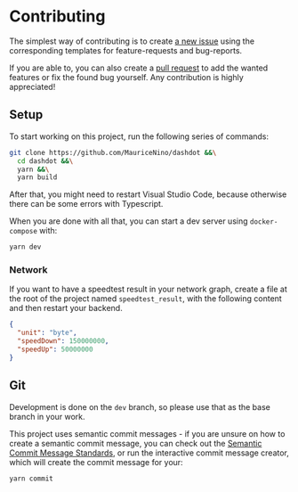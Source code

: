 # Contributing

The simplest way of contributing is to create
[a new issue](https://github.com/MauriceNino/dashdot/issues) using the
corresponding templates for feature-requests and bug-reports.

If you are able to, you can also create a
[pull request](https://github.com/MauriceNino/dashdot/pulls) to add the wanted
features or fix the found bug yourself. Any contribution is highly appreciated!

## Setup

To start working on this project, run the following series of commands:

```bash
git clone https://github.com/MauriceNino/dashdot &&\
  cd dashdot &&\
  yarn &&\
  yarn build
```

After that, you might need to restart Visual Studio Code, because otherwise there
can be some errors with Typescript.

When you are done with all that, you can start a dev server using `docker-compose`
with:

```bash
yarn dev
```

### Network

If you want to have a speedtest result in your network graph, create a file at the root
of the project named `speedtest_result`, with the following content and then restart your backend.

```json
{
  "unit": "byte",
  "speedDown": 150000000,
  "speedUp": 50000000
}
```

## Git

Development is done on the `dev` branch, so please use that as the base branch in your work.

This project uses semantic commit messages - if you are unsure on how to create a semantic commit message,
you can check out the [Semantic Commit Message Standards](https://www.conventionalcommits.org/en/v1.0.0/),
or run the interactive commit message creator, which will create the commit message for your:

```bash
yarn commit
```
